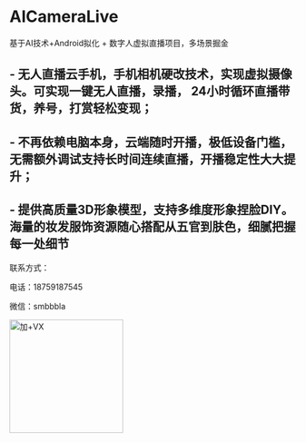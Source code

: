 # AICameraLive
基于AI技术+Android拟化 + 数字人虚拟直播项目，多场景掘金


## - 无人直播云手机，手机相机硬改技术，实现虚拟摄像头。可实现一键无人直播，录播， 24小时循环直播带货，养号，打赏轻松变现；
## - 不再依赖电脑本身，云端随时开播，极低设备门槛，无需额外调试支持长时间连续直播，开播稳定性大大提升；
## - 提供高质量3D形象模型，支持多维度形象捏脸DIY。海量的妆发服饰资源随心搭配从五官到肤色，细腻把握每一处细节




联系方式：

电话：18759187545

微信：smbbbla


<img src="https://github-cloud-phone.oss-cn-hangzhou.aliyuncs.com/games/20221020/136.png" width="200" height="200" alt="加+VX" /></br>
